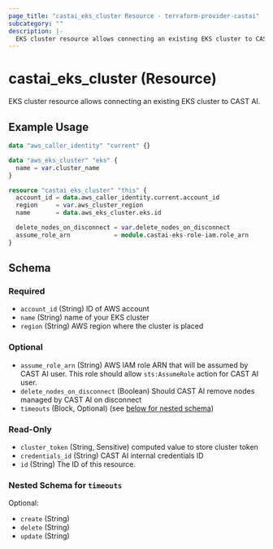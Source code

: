 ```yaml
---
page_title: "castai_eks_cluster Resource - terraform-provider-castai"
subcategory: ""
description: |-
  EKS cluster resource allows connecting an existing EKS cluster to CAST AI.
---
```


# castai_eks_cluster (Resource)

EKS cluster resource allows connecting an existing EKS cluster to CAST AI.

## Example Usage

```terraform
data "aws_caller_identity" "current" {}

data "aws_eks_cluster" "eks" {
  name = var.cluster_name
}

resource "castai_eks_cluster" "this" {
  account_id = data.aws_caller_identity.current.account_id
  region     = var.aws_cluster_region
  name       = data.aws_eks_cluster.eks.id

  delete_nodes_on_disconnect = var.delete_nodes_on_disconnect
  assume_role_arn            = module.castai-eks-role-iam.role_arn
}
```

<!-- schema generated by tfplugindocs -->
## Schema

### Required

- `account_id` (String) ID of AWS account
- `name` (String) name of your EKS cluster
- `region` (String) AWS region where the cluster is placed

### Optional

- `assume_role_arn` (String) AWS IAM role ARN that will be assumed by CAST AI user. This role should allow `sts:AssumeRole` action for CAST AI user.
- `delete_nodes_on_disconnect` (Boolean) Should CAST AI remove nodes managed by CAST AI on disconnect
- `timeouts` (Block, Optional) (see [below for nested schema](#nestedblock--timeouts))

### Read-Only

- `cluster_token` (String, Sensitive) computed value to store cluster token
- `credentials_id` (String) CAST AI internal credentials ID
- `id` (String) The ID of this resource.

<a id="nestedblock--timeouts"></a>
### Nested Schema for `timeouts`

Optional:

- `create` (String)
- `delete` (String)
- `update` (String)
